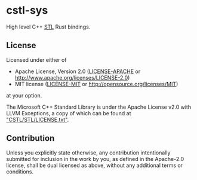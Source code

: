 # cstl-sys
High level C++ [STL](https://github.com/microsoft/STL) Rust bindings.

## License
Licensed under either of

 * Apache License, Version 2.0
   ([LICENSE-APACHE](LICENSE-APACHE) or http://www.apache.org/licenses/LICENSE-2.0)
 * MIT license
   ([LICENSE-MIT](LICENSE-MIT) or http://opensource.org/licenses/MIT)

at your option.

The Microsoft C++ Standard Library is under the Apache License v2.0 with LLVM Exceptions, a copy of which can be found at ["CSTL/STL/LICENSE.txt"](CSTL/STL/LICENSE.txt).

## Contribution

Unless you explicitly state otherwise, any contribution intentionally submitted
for inclusion in the work by you, as defined in the Apache-2.0 license, shall be
dual licensed as above, without any additional terms or conditions.

